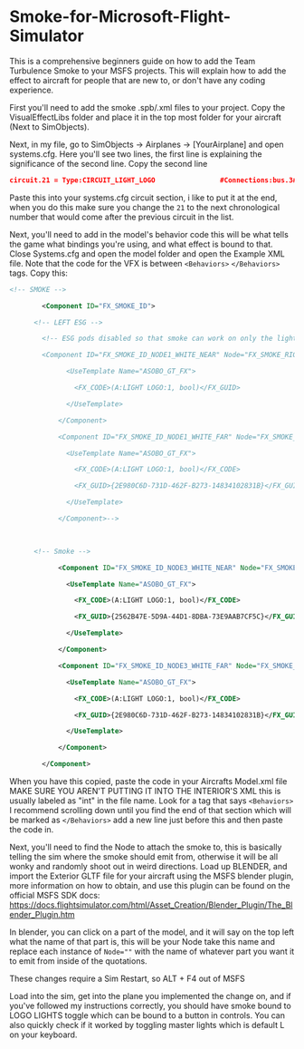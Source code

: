# Smoke-for-Microsoft-Flight-Simulator
This is a comprehensive beginners guide on how to add the Team Turbulence Smoke to your MSFS projects. This will explain how to add the effect to aircraft for people that are new to, or don't have any coding experience.

First you'll need to add the smoke .spb/.xml files to your project. Copy the VisualEffectLibs folder and place it in the top most folder for your aircraft (Next to SimObjects). 

Next, in my file, go to SimObjects -> Airplanes -> [YourAirplane] and open systems.cfg. Here you'll see two lines, the first line is explaining the significance of the second line. Copy the second line
```JSON
circuit.21 = Type:CIRCUIT_LIGHT_LOGO				#Connections:bus.3#			Power:10, 15, 20.0#			Name:Logo_Light ; logo light 15W
```
Paste this into your systems.cfg circuit section, i like to put it at the end, when you do this make sure you change the `21` to the next chronological number that would come after the previous circuit in the list.

Next, you'll need to add in the model's behavior code this will be what tells the game what bindings you're using, and what effect is bound to that. Close Systems.cfg and open the model folder and open the Example XML file. Note that the code for the VFX is between `<Behaviors>` `</Behaviors>` tags. Copy this:
```XML
<!-- SMOKE -->

		<Component ID="FX_SMOKE_ID">

      <!-- LEFT ESG -->

		<!-- ESG pods disabled so that smoke can work on only the light switch for mutliplayer visibility

		<Component ID="FX_SMOKE_ID_NODE1_WHITE_NEAR" Node="FX_SMOKE_RIGHT_MODEL_NODE">

			  <UseTemplate Name="ASOBO_GT_FX">

				<FX_CODE>(A:LIGHT LOGO:1, bool)</FX_GUID>

			  </UseTemplate>

			</Component>

			<Component ID="FX_SMOKE_ID_NODE1_WHITE_FAR" Node="FX_SMOKE_RIGHT_MODEL_NODE">

			  <UseTemplate Name="ASOBO_GT_FX">

				<FX_CODE>(A:LIGHT LOGO:1, bool)</FX_CODE>

				<FX_GUID>{2E980C6D-731D-462F-B273-14834102831B}</FX_GUID>

			  </UseTemplate>

			</Component>-->

      

      <!-- Smoke -->

		    <Component ID="FX_SMOKE_ID_NODE3_WHITE_NEAR" Node="FX_SMOKE_RIGHT_MODEL_NODE">

			  <UseTemplate Name="ASOBO_GT_FX">

				<FX_CODE>(A:LIGHT LOGO:1, bool)</FX_CODE>

				<FX_GUID>{2562B47E-5D9A-44D1-8DBA-73E9AAB7CF5C}</FX_GUID>

			  </UseTemplate>

			</Component>

			<Component ID="FX_SMOKE_ID_NODE3_WHITE_FAR" Node="FX_SMOKE_RIGHT_MODEL_NODE">

			  <UseTemplate Name="ASOBO_GT_FX">

				<FX_CODE>(A:LIGHT LOGO:1, bool)</FX_CODE>

				<FX_GUID>{2E980C6D-731D-462F-B273-14834102831B}</FX_GUID>

			  </UseTemplate>

			</Component>

        </Component>
```
        
When you have this copied, paste the code in your Aircrafts Model.xml file MAKE SURE YOU AREN'T PUTTING IT INTO THE INTERIOR'S XML this is usually labeled as "int" in the file name. Look for a tag that says `<Behaviors>` I recommend scrolling down until you find the end of that section which will be marked as `</Behaviors>` add a new line just before this and then paste the code in.

Next, you'll need to find the Node to attach the smoke to, this is basically telling the sim where the smoke should emit from, otherwise it will be all wonky and randomly shoot out in weird directions. Load up BLENDER, and import the Exterior GLTF file for your aircraft using the MSFS blender plugin, more information on how to obtain, and use this plugin can be found on the official MSFS SDK docs: https://docs.flightsimulator.com/html/Asset_Creation/Blender_Plugin/The_Blender_Plugin.htm

In blender, you can click on a part of the model, and it will say on the top left what the name of that part is, this will be your Node take this name and replace each instance of `Node=""` with the name of whatever part you want it to emit from inside of the quotations.

These changes require a Sim Restart, so ALT + F4 out of MSFS 

Load into the sim, get into the plane you implemented the change on, and if you've followed my instructions correctly, you should have smoke bound to LOGO LIGHTS toggle which can be bound to a button in controls. You can also quickly check if it worked by toggling master lights which is default L on your keyboard.

        


